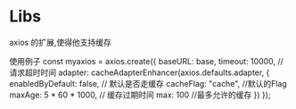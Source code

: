 # Libs

axios 的扩展,使得他支持缓存



使用例子
const myaxios = axios.create({
  baseURL: base,
  timeout: 10000, // 请求超时时间
  adapter: cacheAdapterEnhancer(axios.defaults.adapter, {
    enabledByDefault: false, // 默认是否走缓存
    cacheFlag: "cache", //默认的Flag
    maxAge: 5 * 60 * 1000, // 缓存过期时间
    max: 100 //最多允许的缓存
  })
});